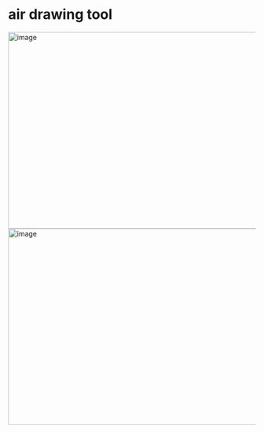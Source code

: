 # air drawing tool
<img width="600" height="400" alt="image" src="https://github.com/user-attachments/assets/818063fd-f164-4c2c-b2b3-b16b5db7d1ff" /> <img width="600" height="400" alt="image" src="https://github.com/user-attachments/assets/b9e53f05-7eab-4730-84ed-a13d9647a4ae" />


